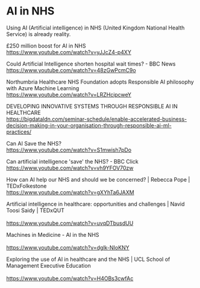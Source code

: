 # AI in NHS

Using AI (Artificial intelligence) in NHS (United Kingdom National Health Service) is already reality. 

£250 million boost for AI in NHS<BR>
https://www.youtube.com/watch?v=yJJcZ4-p4XY<BR>

Could Artificial Intelligence shorten hospital wait times? - BBC News<BR>
https://www.youtube.com/watch?v=48zGwPcmC9o   <BR>

Northumbria Healthcare NHS Foundation adopts Responsible AI philosophy with Azure Machine Learning <BR>
https://www.youtube.com/watch?v=LRZHcipcweY <BR> 
  
DEVELOPING INNOVATIVE SYSTEMS THROUGH RESPONSIBLE AI IN HEALTHCARE<BR>
https://bigdataldn.com/seminar-schedule/enable-accelerated-business-decision-making-in-your-organisation-through-responsible-ai-ml-practices/  
    
Can AI Save the NHS?<BR>
https://www.youtube.com/watch?v=S1mwish7pDo <BR>
  
Can artificial intelligence 'save' the NHS? - BBC Click<BR>
https://www.youtube.com/watch?v=vh9YFOV70zw <BR>  

How can AI help our NHS and should we be concerned? | Rebecca Pope | TEDxFolkestone<BR>
https://www.youtube.com/watch?v=gXYhTa6JAXM<BR>
  
Artificial intelligence in healthcare: opportunities and challenges | Navid Toosi Saidy | TEDxQUT<BR>  
https://www.youtube.com/watch?v=uvqDTbusdUU<BR>  
  
Machines in Medicine - AI in the NHS<BR>  
https://www.youtube.com/watch?v=dglk-NIoKNY<BR>  
  

Exploring the use of AI in healthcare and the NHS | UCL School of Management Executive Education<BR>  
https://www.youtube.com/watch?v=H4OBs3cwfAc<BR>  
